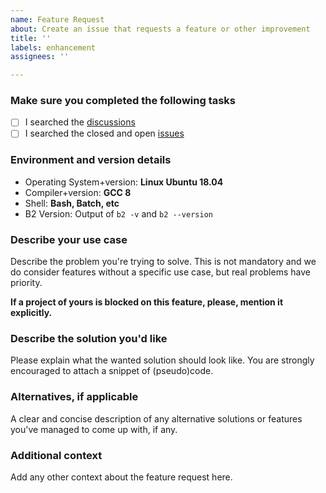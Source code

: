 ```yaml
---
name: Feature Request
about: Create an issue that requests a feature or other improvement
title: ''
labels: enhancement
assignees: ''

---
```


### Make sure you completed the following tasks

- [ ] I searched the [discussions](https://github.com/bfgroup/b2/discussions)
- [ ] I searched the closed and open [issues](https://github.com/bfgroup/b2/issues?q=is%3Aissue)

### Environment and version details

* Operating System+version: **Linux Ubuntu 18.04**
* Compiler+version: **GCC 8**
* Shell: **Bash, Batch, etc**
* B2 Version: Output of `b2 -v` and `b2 --version`

### Describe your use case

Describe the problem you're trying to solve. This is not mandatory and we do
consider features without a specific use case, but real problems have priority.

**If a project of yours is blocked on this feature, please, mention it explicitly.**

### Describe the solution you'd like

Please explain what the wanted solution should look like. You are strongly
encouraged to attach a snippet of (pseudo)code.

### Alternatives, if applicable

A clear and concise description of any alternative solutions or features
you've managed to come up with, if any.

### Additional context

Add any other context about the feature request here.

